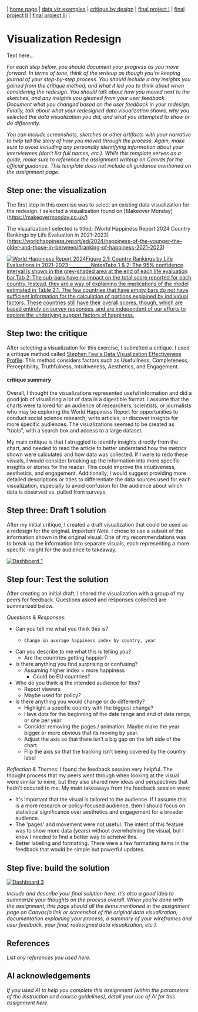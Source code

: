 | [home page](https://cmustudent.github.io/tswd-portfolio-templates/) | [data viz examples](dataviz-examples) | [critique by design](critique-by-design) | [final project I](final-project-part-one) | [final project II](final-project-part-two) | [final project III](final-project-part-three) |

# Visualization Redesign
Text here...

_For each step below, you should document your progress as you move forward.  In terms of tone, think of the writeup as though you're keeping journal of your step-by-step process.   You should include a any insights you gained from the critique method, and what it led you to think about when considering the redesign.  You should talk about how you moved next to the sketches, and any insights you gleaned from your user feedback.  Document what you changed based on the user feedback in your redesign.  Finally, talk about what your redesigned data visualization shows, why you selected the data visualization you did, and what you attempted to show or do differently._

_You can include screenshots, sketches or other artifacts with your narrative to help tell the story of how you moved through the process.  Again, make sure to avoid including any personally identifying information about your interviewees (don't list full names, etc.).  While this template serves as a guide, make sure to reference the assignment writeup on Canvas for the official guidance.  This template does not include all guidance mentioned on the assignment page._

## Step one: the visualization

The first step in this exercise was to select an existing data visualization for the redesign. I selected a visualization found on [Makeover Monday] (https://makeovermonday.co.uk/)

The visualization I selected is titled: [World Happiness Report 2024 Country Rankings by Life Evaluation in 2021-2023] (https://worldhappiness.report/ed/2024/happiness-of-the-younger-the-older-and-those-in-between/#ranking-of-happiness-2021-2023)

<div class='tableauPlaceholder' id='viz1739227342498' style='position: relative'><noscript><a href='https:&#47;&#47;worldhappiness.report&#47;'><img alt='World Happiness Report 2024Figure 2.1: Country Rankings by Life Evaluations in 2021-2023 _________NotesTabs 1 &amp; 2: The 95% confidence interval is shown in the grey-shaded area at the end of each life evaluation bar.Tab 2: The sub-bars have no impact on the total score reported for each country. Instead, they are a way of explaining the implications of the model estimated in Table 2.1. The few countries that have empty bars do not have sufficient information for the calculation of portions explained by individual factors. These countries still have their overall scores, though, which are based entirely on survey responses, and are independent of our efforts to explore the underlying support factors of happiness. ' src='https:&#47;&#47;public.tableau.com&#47;static&#47;images&#47;20&#47;2024Draft&#47;Figure2_1&#47;1_rss.png' style='border: none' /></a></noscript><object class='tableauViz'  style='display:none;'><param name='host_url' value='https%3A%2F%2Fpublic.tableau.com%2F' /> <param name='embed_code_version' value='3' /> <param name='site_root' value='' /><param name='name' value='2024Draft&#47;Figure2_1' /><param name='tabs' value='no' /><param name='toolbar' value='yes' /><param name='static_image' value='https:&#47;&#47;public.tableau.com&#47;static&#47;images&#47;20&#47;2024Draft&#47;Figure2_1&#47;1.png' /> <param name='animate_transition' value='yes' /><param name='display_static_image' value='yes' /><param name='display_spinner' value='yes' /><param name='display_overlay' value='yes' /><param name='display_count' value='yes' /><param name='language' value='en-US' /></object></div>                
<script type='text/javascript'>                    
  var divElement = document.getElementById('viz1739227342498');                    
  var vizElement = divElement.getElementsByTagName('object')[0];                    
  vizElement.style.width='100%';vizElement.style.height=(divElement.offsetWidth*0.75)+'px';                    
  var scriptElement = document.createElement('script');
  scriptElement.src = 'https://public.tableau.com/javascripts/api/viz_v1.js';                   
  vizElement.parentNode.insertBefore(scriptElement, vizElement);                
</script>


## Step two: the critique
After selecting a visualization for this exercise, I submitted a critique. I used a critique method called [Stephen Few's Data Visualization Effectiveness Profile](https://www.perceptualedge.com/articles/visual_business_intelligence/data_visualization_effectiveness_profile.pdf). This method considers factors such as Usefullness, Completeness, Perceptibility, Truthfulness, Intuitiveness, Aesthetics, and Engagement. 

#### critique summary
Overall, I thought the visualizations represented useful information and did a good job of visualizing a lot of data in a digestible format. I assume that the charts were tailored for an audience of researchers, scientists, or journalists who may be exploring the World Happiness Report for opportunities to conduct social science research, write articles, or discover insights for more specific audiences. The visualizations seemed to be created as "tools", with a search box and access to a large dataset. 

My main critique is that I struggled to identify insights directly from the chart, and needed to read the article to better understand how the metrics shown were calculated and how data was collected. If I were to redo these visuals, I would consider breaking up the information into more specific insights or stories for the reader. This could improve the intuitiveness, aesthetics, and engagement. Additionally, I would suggest providing more detailed descriptions or titles to differentiate the data sources used for each visualization, especially to avoid confusion for the audience about which data is observed vs. pulled from surveys. 

## Step three: Draft 1 solution 
After my initial critique, I created a draft visualization that could be used as a redesign for the original. 
_Important Note._ I chose to use a subset of the information shown in the original visual. One of my recommendations was to break up the information into separate visuals, each representing a more specific insight for the audience to takeaway. 

<div class="tableauPlaceholder" id="viz1739228877691" style="position: relative;">
  <noscript>
    <a href="#">
      <img
        alt="Dashboard 1"
        src="https://public.tableau.com/static/images/ha/happinessReportRanking/Dashboard1/1_rss.png"
        style="border: none;"
      />
    </a>
  </noscript>
  <object class="tableauViz" style="display: none;">
    <param name="host_url" value="https%3A%2F%2Fpublic.tableau.com%2F" />
    <param name="embed_code_version" value="3" />
    <param name="site_root" value="" />
    <param name="name" value="happinessReportRanking/Dashboard1" />
    <param name="tabs" value="no" />
    <param name="toolbar" value="yes" />
    <param name="static_image" value="https://public.tableau.com/static/images/ha/happinessReportRanking/Dashboard1/1.png" />
    <param name="animate_transition" value="yes" />
    <param name="display_static_image" value="yes" />
    <param name="display_spinner" value="yes" />
    <param name="display_overlay" value="yes" />
    <param name="display_count" value="yes" />
    <param name="language" value="en-US" />
    <param name="filter" value="publish=yes" />
  </object>
</div>

<script type="text/javascript">
  var divElement = document.getElementById("viz1739228877691");
  var vizElement = divElement.getElementsByTagName("object")[0];

  if (divElement.offsetWidth > 800) {
    vizElement.style.width = "1000px";
    vizElement.style.height = "827px";
  } else if (divElement.offsetWidth > 500) {
    vizElement.style.width = "1000px";
    vizElement.style.height = "827px";
  } else {
    vizElement.style.width = "100%";
    vizElement.style.height = "727px";
  }

  var scriptElement = document.createElement("script");
  scriptElement.src = "https://public.tableau.com/javascripts/api/viz_v1.js";
  vizElement.parentNode.insertBefore(scriptElement, vizElement);
</script>

## Step four: Test the solution
After creating an initial draft, I shared the visualization with a group of my peers for feedback. Questions asked and responses collected are summarized below. 

_Questions & Responses:_
- Can you tell me what you think this is?
  - 	Change in average happiness index by country, year
- Can you describe to me what this is telling you?
  - Are the countries getting happier?
- Is there anything you find surprising or confusing?
  - Assuming higher index = more happiness
	- Could be EU countries?
- Who do you think is the intended audience for this?
  - Report viewers
  - Maybe used for policy?
- Is there anything you would change or do differently?
  - Highlight a specific country with the biggest change?
  - Have dots for the beginning of the date range and end of date range, or one per year
  - Consider removing the pages / animation. Maybe make the year bigger or more obvious that its moving by year.
  - Adjust the axis so that there isn't a big gap on the left side of the chart
  - Flip the axis so that the tracking isn’t being covered by the country label

_Reflection & Themes:_ 
I found the feedback session very helpful. The thought process that my peers went through when looking at the visual were similar to mine, but they also shared new ideas and perspectives that hadn't occured to me. My main takeaways from the feedback session were: 
- It's important that the visual is tailored to the audience. If I assume this is a more research or policy-focused audience, then I should focus on statistical significance over aesthetics and engagement for a broader audience.
- The 'pages' and movement were not useful. The intent of this feature was to show more data (years) without overwhelming the visual, but I knew I needed to find a better way to acheive this.
- Better labeling and formatting. There were a few formatting items in the feedback that would be simple but powerful updates. 

## Step five: build the solution

<div class='tableauPlaceholder' id='viz1739286458505' style='position: relative'><noscript><a href='#'><img alt='Dashboard 3 ' src='https:&#47;&#47;public.tableau.com&#47;static&#47;images&#47;ha&#47;happinessReportRanking&#47;Dashboard3&#47;1_rss.png' style='border: none' /></a></noscript><object class='tableauViz'  style='display:none;'><param name='host_url' value='https%3A%2F%2Fpublic.tableau.com%2F' /> <param name='embed_code_version' value='3' /> <param name='site_root' value='' /><param name='name' value='happinessReportRanking&#47;Dashboard3' /><param name='tabs' value='no' /><param name='toolbar' value='yes' /><param name='static_image' value='https:&#47;&#47;public.tableau.com&#47;static&#47;images&#47;ha&#47;happinessReportRanking&#47;Dashboard3&#47;1.png' /> <param name='animate_transition' value='yes' /><param name='display_static_image' value='yes' /><param name='display_spinner' value='yes' /><param name='display_overlay' value='yes' /><param name='display_count' value='yes' /><param name='language' value='en-US' /><param name='filter' value='publish=yes' /></object></div>                

<script type='text/javascript'>                    
  var divElement = document.getElementById('viz1739286458505');                    
  var vizElement = divElement.getElementsByTagName('object')[0];
  
  if ( divElement.offsetWidth > 800 ) { 
    vizElement.style.width='1000px';
    vizElement.style.height='827px';
  } else if ( divElement.offsetWidth > 500 ) {
    vizElement.style.width='1000px';
    vizElement.style.height='827px';
  } else { 
    vizElement.style.width='100%';
    vizElement.style.height='727px';
  }                     
  
  var scriptElement = document.createElement('script');                    
  scriptElement.src = 'https://public.tableau.com/javascripts/api/viz_v1.js';                    
  vizElement.parentNode.insertBefore(scriptElement, vizElement);                
</script>


_Include and describe your final solution here. It's also a good idea to summarize your thoughts on the process overall. When you're done with the assignment, this page should all the items mentioned in the assignment page on Canvas(a link or screenshot of the original data visualization, documentation explaining your process, a summary of your wireframes and user feedback, your final, redesigned data visualization, etc.)._

## References
_List any references you used here._

## AI acknowledgements
_If you used AI to help you complete this assignment (within the parameters of the instruction and course guidelines), detail your use of AI for this assignment here._

